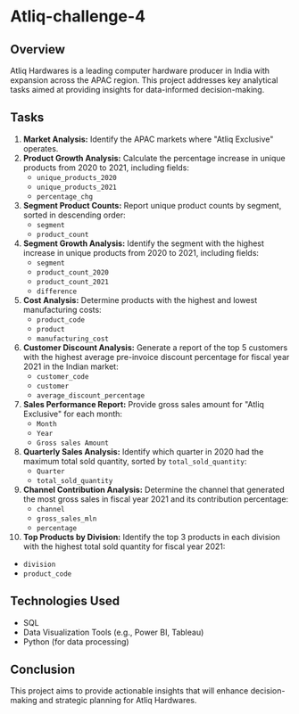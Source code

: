 # Atliq-challenge-4

## Overview
Atliq Hardwares is a leading computer hardware producer in India with expansion across the APAC region. 
This project addresses key analytical tasks aimed at providing insights for data-informed decision-making.

## Tasks
1. **Market Analysis:** Identify the APAC markets where "Atliq Exclusive" operates.
2. **Product Growth Analysis:** Calculate the percentage increase in unique products from 2020 to 2021, including fields:
   - `unique_products_2020`
   - `unique_products_2021`
   - `percentage_chg`
3. **Segment Product Counts:** Report unique product counts by segment, sorted in descending order:
   - `segment`
   - `product_count`
4. **Segment Growth Analysis:** Identify the segment with the highest increase in unique products from 2020 to 2021, including fields:
   - `segment`
   - `product_count_2020`
   - `product_count_2021`
   - `difference`
5. **Cost Analysis:** Determine products with the highest and lowest manufacturing costs:
   - `product_code`
   - `product`
   - `manufacturing_cost`
6. **Customer Discount Analysis:** Generate a report of the top 5 customers with the highest average pre-invoice discount percentage for fiscal year 2021 in the Indian market:
   - `customer_code`
   - `customer`
   - `average_discount_percentage`
7. **Sales Performance Report:** Provide gross sales amount for "Atliq Exclusive" for each month:
   - `Month`
   - `Year`
   - `Gross sales Amount`
8. **Quarterly Sales Analysis:** Identify which quarter in 2020 had the maximum total sold quantity, sorted by `total_sold_quantity`:
   - `Quarter`
   - `total_sold_quantity`
9. **Channel Contribution Analysis:** Determine the channel that generated the most gross sales in fiscal year 2021 and its contribution percentage:
   - `channel`
   - `gross_sales_mln`
   - `percentage`
10. **Top Products by Division:** Identify the top 3 products in each division with the highest total sold quantity for fiscal year 2021:
   - `division`
   - `product_code`

## Technologies Used
- SQL
- Data Visualization Tools (e.g., Power BI, Tableau)
- Python (for data processing)

## Conclusion
This project aims to provide actionable insights that will enhance decision-making and strategic planning for Atliq Hardwares.



